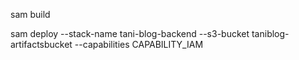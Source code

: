 sam build 

sam deploy --stack-name tani-blog-backend --s3-bucket taniblog-artifactsbucket --capabilities CAPABILITY_IAM
